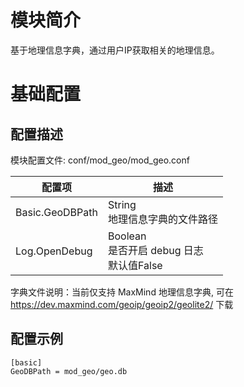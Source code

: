# 模块简介 

基于地理信息字典，通过用户IP获取相关的地理信息。

# 基础配置

## 配置描述
模块配置文件: conf/mod_geo/mod_geo.conf

| 配置项                | 描述                                        |
| ---------------------| ------------------------------------------- |
| Basic.GeoDBPath            | String<br>地理信息字典的文件路径 |
| Log.OpenDebug           | Boolean<br>是否开启 debug 日志<br>默认值False |

字典文件说明：当前仅支持 MaxMind 地理信息字典, 可在 https://dev.maxmind.com/geoip/geoip2/geolite2/ 下载

## 配置示例
```
[basic]
GeoDBPath = mod_geo/geo.db
```
